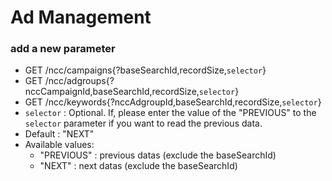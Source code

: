 # Ad Management

### add a new parameter
* GET /ncc/campaigns{?baseSearchId,recordSize,`selector`}
* GET /ncc/adgroups{?nccCampaignId,baseSearchId,recordSize,`selector`}
* GET /ncc/keywords{?nccAdgroupId,baseSearchId,recordSize,`selector`}
* `selector` : Optional. If, please enter the value of the "PREVIOUS" to the `selector` parameter if you want to read the previous data. 
* Default : "NEXT"
* Available values:
  * "PREVIOUS" : previous datas (exclude the baseSearchId)
  * "NEXT" : next datas (exclude the baseSearchId)
